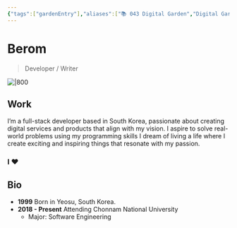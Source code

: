 ```yaml
---
{"tags":["gardenEntry"],"aliases":["📚 043 Digital Garden","Digital Garden"],"link":null,"up":null,"persona":null,"index":null,"date_created":"2023-10-21","date_modified":"2024-01-27","dg-publish":true,"dg-home":true,"cssclasses":[],"permalink":"/atlas/maps/the-berom/","contentClasses":"","dgPassFrontmatter":true,"noteIcon":"1","created":"2023-12-17T14:36:40.487+09:00","updated":"2024-01-27T19:24:06.617+09:00"}
---
```


# Berom
> Developer / Writer

![|800](/img/user/Atlas/Utils/_attachments/me_guitar_2.jpeg)
## Work
I’m a full-stack developer based in South Korea, passionate about creating digital services and products that align with my vision.
I aspire to solve real-world problems using my programming skills
I dream of living a life where I create exciting and inspiring things that resonate with my passion.

### I ♥

## Bio
- **1999** Born in Yeosu, South Korea.
- **2018 - Present** Attending Chonnam National University
    - Major: Software Engineering
